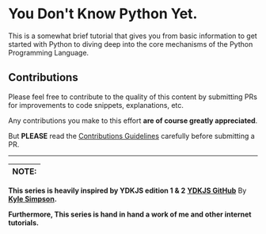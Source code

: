 # You Don't Know Python Yet.

This is a somewhat brief tutorial that gives you from basic information to get started with Python to diving deep into the core mechanisms of the Python Programming Language.


## Contributions

Please feel free to contribute to the quality of this content by submitting PRs for improvements to code snippets, explanations, etc.

Any contributions you make to this effort **are of course greatly appreciated**.

But **PLEASE** read the [Contributions Guidelines](CONTRIBUTING.md) carefully before submitting a PR.

---
| NOTE: |
| :--- |
**This series is heavily inspired by YDKJS edition 1 & 2** **[YDKJS GitHub](https://github.com/getify/You-Dont-Know-JS)** By **[Kyle Simpson](https://github.com/getify).**

**Furthermore, This series is hand in hand a work of me and other internet tutorials.**

